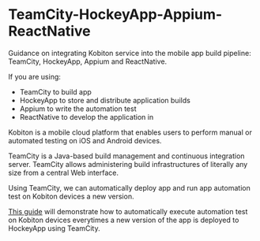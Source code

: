 # TeamCity-HockeyApp-Appium-ReactNative
Guidance on integrating Kobiton service into the mobile app build pipeline: TeamCity, HockeyApp, Appium and ReactNative.

If you are using:
+ TeamCity to build app
+ HockeyApp to store and distribute application builds
+ Appium to write the automation test
+ ReactNative to develop the application in

Kobiton is a mobile cloud platform that enables users to perform manual or automated testing on iOS and Android devices. 

TeamCity is a Java-based build management and continuous integration server. TeamCity allows administering build infrastructures of literally any size from a central Web interface. 

Using TeamCity, we can automatically deploy app and run app automation test on Kobiton devices a new version. 

[This guide](integrate-kobiton-teamcity.md) will demonstrate how to automatically execute automation test on Kobiton devices everytimes a new version of the app is deployed to HockeyApp using TeamCity.